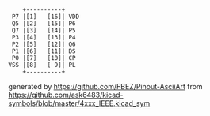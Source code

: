 

	    +----------+
	 P7 |[1]   [16]| VDD
	 Q5 |[2]   [15]| P6
	 Q7 |[3]   [14]| P5
	 P3 |[4]   [13]| P4
	 P2 |[5]   [12]| Q6
	 P1 |[6]   [11]| DS
	 P0 |[7]   [10]| CP
	VSS |[8]   [ 9]| PL
	    +----------+


generated by https://github.com/FBEZ/Pinout-AsciiArt from https://github.com/ask6483/kicad-symbols/blob/master/4xxx_IEEE.kicad_sym